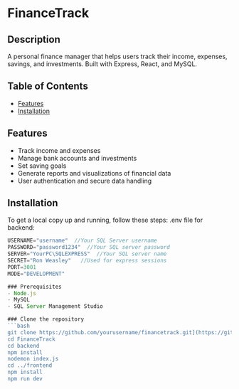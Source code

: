 # FinanceTrack

## Description
A personal finance manager that helps users track their income, expenses, savings, and investments. Built with Express, React, and MySQL.

## Table of Contents
- [Features](#features)
- [Installation](#installation)

## Features
- Track income and expenses
- Manage bank accounts and investments
- Set saving goals
- Generate reports and visualizations of financial data
- User authentication and secure data handling

## Installation
To get a local copy up and running, follow these steps:
.env file for backend:
```javascript
USERNAME="username"  //Your SQL Server username
PASSWORD="password1234"  //Your SQL server password
SERVER="YourPC\SQLEXPRESS"  //Your SQL server name
SECRET="Ron Weasley"   //Used for express sessions
PORT=3001
MODE="DEVELOPMENT"

### Prerequisites
- Node.js
- MySQL
- SQL Server Management Studio

### Clone the repository
```bash
git clone https://github.com/yourusername/financetrack.git](https://github.com/alex-vdboogaard/FinanceTrack.git
cd FinanceTrack
cd backend
npm install
nodemon index.js
cd ../frontend
npm install
npm run dev
